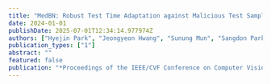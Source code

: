 ```yaml
---
title: "MedBN: Robust Test Time Adaptation against Malicious Test Samples"
date: 2024-01-01
publishDate: 2025-07-01T12:34:14.977974Z
authors: ["Hyejin Park", "Jeongyeon Hwang", "Sunung Mun", "Sangdon Park", "Jungseul Ok"]
publication_types: ["1"]
abstract: ""
featured: false
publication: "*Proceedings of the IEEE/CVF Conference on Computer Vision and Pattern Recognition (textbfCVPR)*"
---
```


